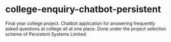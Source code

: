 # college-enquiry-chatbot-persistent
Final year college project. Chatbot application for answering frequently asked questions at college all at one place. Done under the project selection scheme of Persistent Systems Limited.
